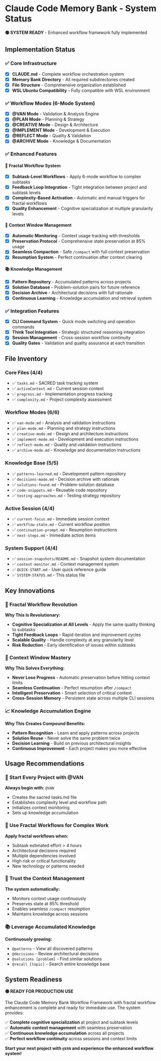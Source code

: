 # Claude Code Memory Bank - System Status

**🟢 SYSTEM READY** - Enhanced workflow framework fully implemented

## Implementation Status

### ✅ Core Infrastructure
- [x] **CLAUDE.md** - Complete workflow orchestration system
- [x] **Memory Bank Directory** - All required subdirectories created
- [x] **File Structure** - Comprehensive organization established
- [x] **WSL Ubuntu Compatibility** - Fully compatible with WSL environment

### ✅ Workflow Modes (6-Mode System)
- [x] **@VAN Mode** - Validation & Analysis Engine
- [x] **@PLAN Mode** - Planning & Strategy
- [x] **@CREATIVE Mode** - Design & Architecture  
- [x] **@IMPLEMENT Mode** - Development & Execution
- [x] **@REFLECT Mode** - Quality & Validation
- [x] **@ARCHIVE Mode** - Knowledge & Documentation

### ✅ Enhanced Features

#### 🚀 Fractal Workflow System
- [x] **Subtask-Level Workflows** - Apply 6-mode workflow to complex subtasks
- [x] **Feedback Loop Integration** - Tight integration between project and subtask levels
- [x] **Complexity-Based Activation** - Automatic and manual triggers for fractal workflows
- [x] **Quality Enhancement** - Cognitive specialization at multiple granularity levels

#### 🧠 Context Window Management
- [x] **Automatic Monitoring** - Context usage tracking with thresholds
- [x] **Preservation Protocol** - Comprehensive state preservation at 85% usage
- [x] **Seamless Compaction** - Safe `/compact` with full context preservation
- [x] **Resumption System** - Perfect continuation after context clearing

#### 📚 Knowledge Management
- [x] **Pattern Repository** - Accumulated patterns across projects
- [x] **Solution Database** - Problem-solution pairs for future reference
- [x] **Decision Archive** - Architectural decisions with full rationale
- [x] **Continuous Learning** - Knowledge accumulation and retrieval system

### ✅ Integration Features
- [x] **CLI Command System** - Quick mode switching and operation commands
- [x] **Think Tool Integration** - Strategic structured reasoning integration
- [x] **Session Management** - Cross-session workflow continuity
- [x] **Quality Gates** - Validation and quality assurance at each transition

## File Inventory

### Core Files (4/4)
- ✅ `tasks.md` - SACRED task tracking system
- ✅ `activeContext.md` - Current session context
- ✅ `progress.md` - Implementation progress tracking
- ✅ `complexity.md` - Project complexity assessment

### Workflow Modes (6/6)
- ✅ `van-mode.md` - Analysis and validation instructions
- ✅ `plan-mode.md` - Planning and strategy instructions
- ✅ `creative-mode.md` - Design and architecture instructions
- ✅ `implement-mode.md` - Development and execution instructions
- ✅ `reflect-mode.md` - Quality and validation instructions
- ✅ `archive-mode.md` - Knowledge and documentation instructions

### Knowledge Base (5/5)
- ✅ `patterns-learned.md` - Development pattern repository
- ✅ `decisions-made.md` - Decision archive with rationale
- ✅ `solutions-found.md` - Problem-solution database
- ✅ `code-snippets.md` - Reusable code repository
- ✅ `testing-approaches.md` - Testing strategy repository

### Active Session (4/4)
- ✅ `current-focus.md` - Immediate session context
- ✅ `workflow-state.md` - Current workflow position
- ✅ `continuation-prompt.md` - Resumption instructions
- ✅ `next-steps.md` - Immediate action items

### System Support (4/4)
- ✅ `session-snapshots/README.md` - Snapshot system documentation
- ✅ `context-monitor.md` - Context management system
- ✅ `QUICK-START.md` - User quick reference guide
- ✅ `SYSTEM-STATUS.md` - This status file

## Key Innovations

### 🔄 Fractal Workflow Revolution
**Why This Is Revolutionary:**
- **Cognitive Specialization at All Levels** - Apply the same quality thinking to subtasks
- **Tight Feedback Loops** - Rapid iteration and improvement cycles
- **Scalable Quality** - Handle complexity at any granularity level
- **Risk Reduction** - Early identification of issues within subtasks

### 🧠 Context Window Mastery  
**Why This Solves Everything:**
- **Never Lose Progress** - Automatic preservation before hitting context limits
- **Seamless Continuation** - Perfect resumption after `/compact`
- **Intelligent Preservation** - Smart selection of critical context
- **Cross-Session Memory** - Persistent state across multiple CLI sessions

### 📈 Knowledge Accumulation Engine
**Why This Creates Compound Benefits:**
- **Pattern Recognition** - Learn and apply patterns across projects  
- **Solution Reuse** - Never solve the same problem twice
- **Decision Learning** - Build on previous architectural insights
- **Continuous Improvement** - Each project makes you more effective

## Usage Recommendations

### 🎯 Start Every Project with @VAN
**Always begin with:** `@VAN`
- Creates the sacred tasks.md file
- Establishes complexity level and workflow path
- Initializes context monitoring
- Sets up knowledge accumulation

### 🔄 Use Fractal Workflows for Complex Work
**Apply fractal workflows when:**
- Subtask estimated effort > 4 hours
- Architectural decisions required
- Multiple dependencies involved
- High risk or critical functionality
- New technology or patterns needed

### 💾 Trust the Context Management
**The system automatically:**
- Monitors context usage continuously
- Preserves state at 85% threshold
- Enables seamless `/compact` resumption
- Maintains knowledge across sessions

### 📚 Leverage Accumulated Knowledge
**Continuously growing:**
- `@patterns` - View all discovered patterns
- `@decisions` - Review architectural decisions
- `@solutions [problem]` - Find similar solutions
- `@recall [topic]` - Search entire knowledge base

## System Readiness

**🟢 READY FOR PRODUCTION USE**

The Claude Code Memory Bank Workflow Framework with fractal workflow enhancement is complete and ready for immediate use. The system provides:

✅ **Complete cognitive specialization** at project and subtask levels  
✅ **Automatic context management** with seamless preservation  
✅ **Continuous knowledge accumulation** across all projects  
✅ **Perfect workflow continuity** across sessions and context limits  

**Start your next project with `@VAN` and experience the enhanced workflow system!**